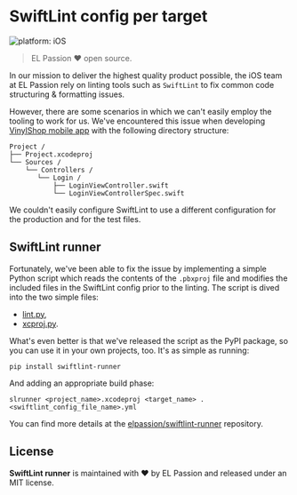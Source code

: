 # SwiftLint config per target

![platform: iOS](https://img.shields.io/badge/platform-iOS-blue.svg)

> EL Passion :heart: open source.

In our mission to deliver the highest quality product possible, the iOS team at EL Passion rely on linting tools such as `SwiftLint` to fix common code structuring & formatting issues.

However, there are some scenarios in which we can't easily employ the tooling to work for us. We've encountered this issue when developing [VinylShop mobile app](https://github.com/elpassion/VinylShop) with the following directory structure:

```
Project /
├── Project.xcodeproj
└── Sources /
    └── Controllers /
       └── Login /
           ├── LoginViewController.swift
           └── LoginViewControllerSpec.swift
```

We couldn't easily configure SwiftLint to use a different configuration for the production and for the test files.

## SwiftLint runner

Fortunately, we've been able to fix the issue by implementing a simple Python script which reads the contents of the `.pbxproj` file and modifies the included files in the SwiftLint config prior to the linting. The script is dived into the two simple files:

* [lint.py](https://github.com/elpassion/swiftlint-runner/blob/master/commands/lint.py),
* [xcproj.py](https://github.com/elpassion/swiftlint-runner/blob/master/commands/utils/xcproj.py).

What's even better is that we've released the script as the PyPI package, so you can use it in your own projects, too. It's as simple as running:

```
pip install swiftlint-runner
```

And adding an appropriate build phase:

```
slrunner <project_name>.xcodeproj <target_name> .<swiftlint_config_file_name>.yml
```

You can find more details at the [elpassion/swiftlint-runner](https://github.com/elpassion/swiftlint-runner) repository.

## License

**SwiftLint runner** is maintained with :heart: by EL Passion and released under an MIT license.
